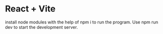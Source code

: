 # React + Vite
install node modules with the help of npm i to run the program.
Use npm run dev to start the development server.

